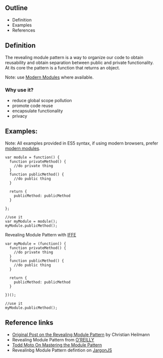 ## Outline
- Definition
- Examples
- References

## Definition
The revealing module pattern is a way to organize our code to obtain reusability and obtain separation between public and private functionality. At its core the pattern is a function that returns an object.

Note: use [Modern Modules](https://ajahne.github.io/blog/javascript/2018/01/23/javascript-import-export-intro.html) where available.

### Why use it?
- reduce global scope pollution
- promote code reuse
- encapsulate functionality
- privacy

## Examples:
Note: All examples provided in ES5 syntax, if using modern browsers, prefer [modern modules](https://ajahne.github.io/blog/javascript/2018/01/23/javascript-import-export-intro.html).
```
var module = function() {
  function privateMethod() {
    //do private thing
  }
  function publicMethod() {
    //do public thing
  }
  
  return {
    publicMethod: publicMethod
  }

};

//use it
var myModule = module();
myModule.publicMethod();
```


Revealing Module Pattern with [IFFE](https://github.com/ajahne/js-examples/tree/master/functions/iffe)
```
var myModule = (function() {
  function privateMethod() {
    //do private thing
  }
  function publicMethod() {
    //do public thing
  }
  
  return {
    publicMethod: publicMethod
  }

})();

//use it
myModule.publicMethod();
```

## Reference links
- [Original Post on the Revealing Module Pattern](https://christianheilmann.com/2007/08/22/again-with-the-module-pattern-reveal-something-to-the-world/) by Christian Heilmann 
- Revealing Module Pattern from [O'REILLY](https://www.safaribooksonline.com/library/view/learning-javascript-design/9781449334840/ch09s03.html)
- [Todd Moto On Mastering the Module Pattern](https://toddmotto.com/mastering-the-module-pattern/)
- Revealinbg Module Pattern defintion on [JargonJS](http://jargon.js.org/_glossary/REVEALING_MODULE_PATTERN.md)

